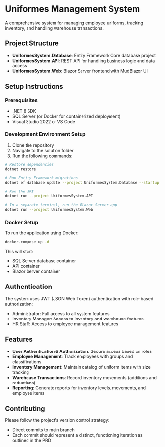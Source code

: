 # Uniformes Management System

A comprehensive system for managing employee uniforms, tracking inventory, and handling warehouse transactions.

## Project Structure

- **UniformesSystem.Database**: Entity Framework Core database project
- **UniformesSystem.API**: REST API for handling business logic and data access
- **UniformesSystem.Web**: Blazor Server frontend with MudBlazor UI

## Setup Instructions

### Prerequisites

- .NET 8 SDK
- SQL Server (or Docker for containerized deployment)
- Visual Studio 2022 or VS Code

### Development Environment Setup

1. Clone the repository
2. Navigate to the solution folder
3. Run the following commands:

```bash
# Restore dependencies
dotnet restore

# Run Entity Framework migrations
dotnet ef database update --project UniformesSystem.Database --startup-project UniformesSystem.API

# Run the API
dotnet run --project UniformesSystem.API

# In a separate terminal, run the Blazor Server app
dotnet run --project UniformesSystem.Web
```

### Docker Setup

To run the application using Docker:

```bash
docker-compose up -d
```

This will start:

- SQL Server database container
- API container
- Blazor Server container

## Authentication

The system uses JWT (JSON Web Token) authentication with role-based authorization:

- Administrator: Full access to all system features
- Inventory Manager: Access to inventory and warehouse features
- HR Staff: Access to employee management features

## Features

- **User Authentication & Authorization**: Secure access based on roles
- **Employee Management**: Track employees with groups and classifications
- **Inventory Management**: Maintain catalog of uniform items with size tracking
- **Warehouse Transactions**: Record inventory movements (additions and reductions)
- **Reporting**: Generate reports for inventory levels, movements, and employee items

## Contributing

Please follow the project's version control strategy:

- Direct commits to main branch
- Each commit should represent a distinct, functioning iteration as outlined in the PRD
